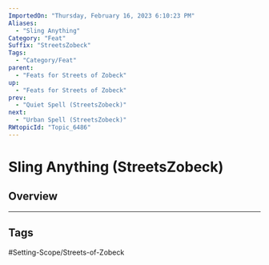 ```yaml
---
ImportedOn: "Thursday, February 16, 2023 6:10:23 PM"
Aliases:
  - "Sling Anything"
Category: "Feat"
Suffix: "StreetsZobeck"
Tags:
  - "Category/Feat"
parent:
  - "Feats for Streets of Zobeck"
up:
  - "Feats for Streets of Zobeck"
prev:
  - "Quiet Spell (StreetsZobeck)"
next:
  - "Urban Spell (StreetsZobeck)"
RWtopicId: "Topic_6486"
---
```

# Sling Anything (StreetsZobeck)
## Overview

---
## Tags
#Setting-Scope/Streets-of-Zobeck

